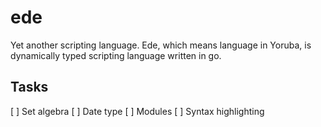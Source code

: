 # ede

Yet another scripting language.
Ede, which means language in Yoruba, is dynamically typed scripting language written in go.

## Tasks

[ ] Set algebra
[ ] Date type
[ ] Modules
[ ] Syntax highlighting

